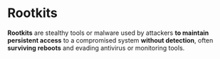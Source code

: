 # Rootkits
**Rootkits** are stealthy tools or malware used by attackers **to maintain persistent access** to a compromised system **without detection**, often **surviving reboots** and evading antivirus or monitoring tools.

